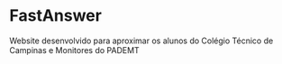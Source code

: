 # FastAnswer
Website desenvolvido para aproximar os alunos do Colégio Técnico de Campinas e Monitores do PADEMT 
